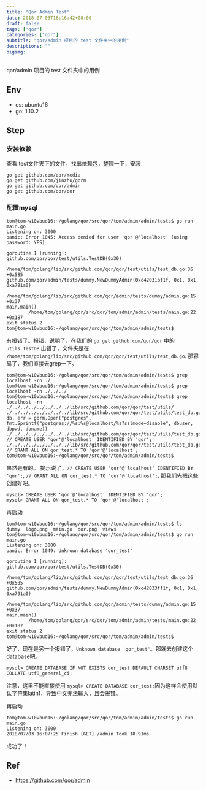 ```yaml
---
title: "Qor Admin Test"
date: 2018-07-03T18:16:42+08:00
draft: false
tags: ["qor"]
categories: ["qor"]
subtitle: "qor/admin 项目的 test 文件夹中的用例"
descriptions: ""
bigimg:
---
```


qor/admin 项目的 test 文件夹中的用例

## Env

- os: ubuntu16
- go: 1.10.2


## Step

### 安装依赖

查看 test文件夹下的文件，找出依赖包，整理一下，安装

```
go get github.com/qor/media
go get github.com/jinzhu/gorm
go get github.com/qor/admin
go get github.com/qor/qor
```

### 配置mysql

```
tom@tom-w10vbud16:~/golang/qor/src/qor/tom/admin/admin/tests$ go run main.go
Listening on: 3000
panic: Error 1045: Access denied for user 'qor'@'localhost' (using password: YES)

goroutine 1 [running]:
github.com/qor/qor/test/utils.TestDB(0x30)
        /home/tom/golang/lib/src/github.com/qor/qor/test/utils/test_db.go:36 +0x585
github.com/qor/admin/tests/dummy.NewDummyAdmin(0xc42031bf1f, 0x1, 0x1, 0xa791a0)
        /home/tom/golang/lib/src/github.com/qor/admin/tests/dummy/admin.go:15 +0x37
main.main()
        /home/tom/golang/qor/src/qor/tom/admin/admin/tests/main.go:22 +0x187
exit status 2
tom@tom-w10vbud16:~/golang/qor/src/qor/tom/admin/admin/tests$ 
```

有报错了。报错，说明了，在我们的 `go get github.com/qor/qor` 中的 `utils.TestDB` 出错了，文件夹是在 `/home/tom/golang/lib/src/github.com/qor/qor/test/utils/test_db.go`.
那容易了，我们直接去grep一下。

```
tom@tom-w10vbud16:~/golang/qor/src/qor/tom/admin/admin/tests$ grep localhost -rn ./
tom@tom-w10vbud16:~/golang/qor/src/qor/tom/admin/admin/tests$ grep localhost -rn ./../../
tom@tom-w10vbud16:~/golang/qor/src/qor/tom/admin/admin/tests$ grep localhost -rn ./../../../../../../../lib/src/github.com/qor/qor/test/utils/
./../../../../../../../lib/src/github.com/qor/qor/test/utils/test_db.go:27:             db, err = gorm.Open("postgres", fmt.Sprintf("postgres://%s:%s@localhost/%s?sslmode=disable", dbuser, dbpwd, dbname))
./../../../../../../../lib/src/github.com/qor/qor/test/utils/test_db.go:29:             // CREATE USER 'qor'@'localhost' IDENTIFIED BY 'qor';
./../../../../../../../lib/src/github.com/qor/qor/test/utils/test_db.go:31:             // GRANT ALL ON qor_test.* TO 'qor'@'localhost';
tom@tom-w10vbud16:~/golang/qor/src/qor/tom/admin/admin/tests$ 
```

果然是有的。
提示说了，`// CREATE USER 'qor'@'localhost' IDENTIFIED BY 'qor';`, `// GRANT ALL ON qor_test.* TO 'qor'@'localhost';`, 那我们先把这些创建好吧。

```
mysql> CREATE USER 'qor'@'localhost' IDENTIFIED BY 'qor';
mysql> GRANT ALL ON qor_test.* TO 'qor'@'localhost';
```

再启动

```
tom@tom-w10vbud16:~/golang/qor/src/qor/tom/admin/admin/tests$ ls
dummy  logo.png  main.go  qor.png  views
tom@tom-w10vbud16:~/golang/qor/src/qor/tom/admin/admin/tests$ go run main.go
Listening on: 3000
panic: Error 1049: Unknown database 'qor_test'

goroutine 1 [running]:
github.com/qor/qor/test/utils.TestDB(0x30)
        /home/tom/golang/lib/src/github.com/qor/qor/test/utils/test_db.go:36 +0x585
github.com/qor/admin/tests/dummy.NewDummyAdmin(0xc42033ff1f, 0x1, 0x1, 0xa791a0)
        /home/tom/golang/lib/src/github.com/qor/admin/tests/dummy/admin.go:15 +0x37
main.main()
        /home/tom/golang/qor/src/qor/tom/admin/admin/tests/main.go:22 +0x187
exit status 2
tom@tom-w10vbud16:~/golang/qor/src/qor/tom/admin/admin/tests$
```

好了，现在是另一个报错了，`Unknown database 'qor_test'`。那就去创建这个database吧。

```
mysql> CREATE DATABASE IF NOT EXISTS qor_test DEFAULT CHARSET utf8 COLLATE utf8_general_ci;
```

注意，这里不能直接使用 `mysql> CREATE DATABASE qor_test;`因为这样会使用默认字符集latin1，导致中文无法输入，且会报错。

再启动

```
tom@tom-w10vbud16:~/golang/qor/src/qor/tom/admin/admin/tests$ go run main.go
Listening on: 3000
2018/07/03 16:07:25 Finish [GET] /admin Took 18.91ms
```

成功了！

## Ref

- https://github.com/qor/admin

